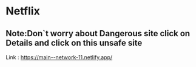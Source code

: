 # Netflix

## Note:Don`t worry about Dangerous site click on Details and click on this unsafe site

Link : https://main--network-11.netlify.app/
